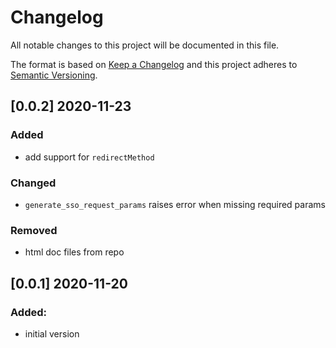 # Changelog
All notable changes to this project will be documented in this file.

The format is based on [Keep a Changelog](http://keepachangelog.com/en/1.0.0/)
and this project adheres to [Semantic Versioning](http://semver.org/spec/v2.0.0.html).

## [0.0.2] 2020-11-23
### Added
- add support for `redirectMethod`

### Changed
- `generate_sso_request_params` raises error when missing required params

### Removed
- html doc files from repo

## [0.0.1] 2020-11-20
### Added:
- initial version
